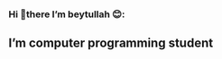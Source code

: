 ###   Hi 👋there I’m beytullah 😊: 
##    I’m computer programming student




<!---
beytullah35cbu/beytullah35cbu is a ✨ special ✨ repository because its `README.md` (this file) appears on your GitHub profile.
You can click the Preview link to take a look at your changes.
--->

